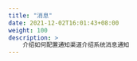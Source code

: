```yaml
---
title: "消息"
date: 2021-12-02T16:01:43+08:00
weight: 100
description: >
    介绍如何配置通知渠道介绍系统消息通知
---
```


